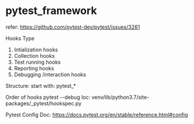 # pytest_framework
refer: https://github.com/pytest-dev/pytest/issues/3261

Hooks Type
1. Intialization hooks
2. Collection hooks
3. Test running hooks
4. Reporting hooks
5. Debugging /interaction hooks


Structure:
start with: pytest_*

Order of hooks
pytest --debug
loc: venv/lib/python3.7/site-packages/_pytest/hookspec.py


Pytest Config Doc:
https://docs.pytest.org/en/stable/reference.html#config
